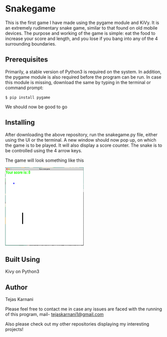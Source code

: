 # Snakegame
This is the first game I have made using the pygame module and KiVy. It is an extremely rudimentary snake game, similar to that found on old mobile devices. The purpose and working of the game is simple: eat the food to increase your score and length, and you lose if you bang into any of the 4 surrounding boundaries.

## Prerequisites

Primarily, a stable version of Python3 is required on the system. In addition, the pygame module is also required before the program can be run.
In case this module is missing, download the same by typing in the terminal or command prompt:
```
$ pip install pygame
```
We should now be good to go

## Installing

After downloading the above repository, run the snakegame.py file, either using the UI or the terminal.
A new window should now pop up, on which the game is to be played.
It will also display a score counter.
The snake is to be controlled using the 4 arrow keys.

The game will look something like this

<img src="game_screenshot.png" alt="alt text" width="250" height="250">

## Built Using
Kivy on Python3

## Author

Tejas Karnani

Please feel free to contact me in case any issues are faced with the running of this program, mail- tejaskarnani1@gmail.com

Also please check out my other repositories displaying my interesting projects!

